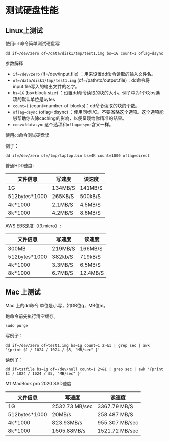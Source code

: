 # 测试硬盘性能
## Linux上测试
使用`dd` 命令简单测试硬盘写
```shell
dd if=/dev/zero of=/data/disk1/tmp/test1.img bs=1G count=1 oflag=dsync
```
参数解释 
- `if=/dev/zero` (if=/dev/input.file) ：用来设置dd命令读取的输入文件名。
- `of=/data/disk1/tmp/test1.img` (of=/path/to/output.file)：dd命令将input.file写入的输出文件的名字。
- `bs=1G` (bs=block-size) ：设置dd命令读取的块的大小。例子中为1个G;bs选项的默认单位是bytes
- `count=1` (count=number-of-blocks)：dd命令读取的块的个数。
- `oflag=dsync` (oflag=dsync) ：使用同步I/O。不要省略这个选项。这个选项能够帮助你去除caching的影响，以便呈现给你精准的结果。
- `conv=fdatasyn`: 这个选项和`oflag=dsync`含义一样。



使用`dd`命令测试硬盘读

例子：

```shell
dd if=/dev/zero of=/tmp/laptop.bin bs=4K count=1000 oflag=direct
```


普通HDD速度:

| 文件信息      | 写速度  | 读速度  |
| ------------- | ------- | ------- |
| 1G            | 134MB/S | 141MB/S |
| 512bytes*1000 | 265KB/S | 500kB/S |
| 4k*1000       | 2.1MB/S | 4.5MB/S |
| 8k*1000       | 4.2MB/S | 8.6MB/S |

AWS EBS速度（t3.micro）:

| 文件信息      | 写速度  | 读速度   |
| ------------- | ------- | -------- |
| 300MB         | 219MB/S | 166MB/S  |
| 512bytes*1000 | 382kb/S | 719kB/S  |
| 4k*1000       | 3.3MB/S | 6.5MB/S  |
| 8k*1000       | 6.7MB/S | 12.4MB/S |

## Mac 上测试

Mac 上的dd命令 单位是小写，如GB位g，MB位m。

跑命令前先执行清空缓存。

```shell
sudo purge
```

写例子：

```shell
dd if=/dev/zero of=test1.img bs=1g count=1 2>&1 | grep sec | awk '{print $1 / 1024 / 1024 / $5, "MB/sec" }'
```

读例子：

```shell
dd if=tstfile bs=1g of=/dev/null count=1 2>&1 | grep sec | awk '{print $1 / 1024 / 1024 / $5, "MB/sec" }'
```



M1 MacBook pro 2020 SSD速度

| 文件信息      | 写速度         | 读速度         |
| ------------- | -------------- | -------------- |
| 1G            | 2532.73 MB/sec | 3367.79 MB/S   |
| 512bytes*1000 | 20MB/s         | 258.487 MB/S   |
| 4k*1000       | 823.93MB/s     | 955.307 MB/sec |
| 8k*1000       | 1505.88MB/s    | 1521.72 MB/sec |

